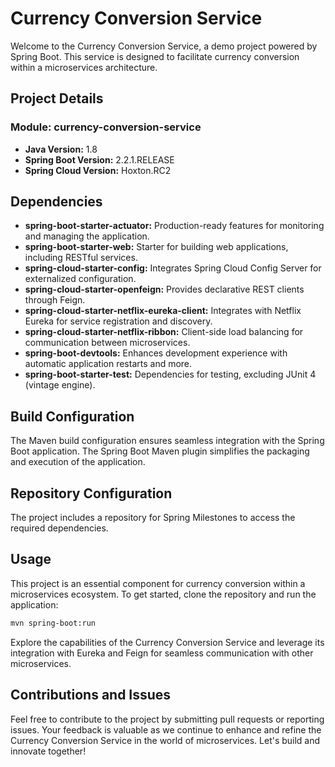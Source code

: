 # Currency Conversion Service

Welcome to the Currency Conversion Service, a demo project powered by Spring Boot. This service is designed to facilitate currency conversion within a microservices architecture.

## Project Details

### Module: currency-conversion-service

- **Java Version:** 1.8
- **Spring Boot Version:** 2.2.1.RELEASE
- **Spring Cloud Version:** Hoxton.RC2

## Dependencies

- **spring-boot-starter-actuator:** Production-ready features for monitoring and managing the application.
- **spring-boot-starter-web:** Starter for building web applications, including RESTful services.
- **spring-cloud-starter-config:** Integrates Spring Cloud Config Server for externalized configuration.
- **spring-cloud-starter-openfeign:** Provides declarative REST clients through Feign.
- **spring-cloud-starter-netflix-eureka-client:** Integrates with Netflix Eureka for service registration and discovery.
- **spring-cloud-starter-netflix-ribbon:** Client-side load balancing for communication between microservices.
- **spring-boot-devtools:** Enhances development experience with automatic application restarts and more.
- **spring-boot-starter-test:** Dependencies for testing, excluding JUnit 4 (vintage engine).

## Build Configuration

The Maven build configuration ensures seamless integration with the Spring Boot application. The Spring Boot Maven plugin simplifies the packaging and execution of the application.

## Repository Configuration

The project includes a repository for Spring Milestones to access the required dependencies.

## Usage

This project is an essential component for currency conversion within a microservices ecosystem. To get started, clone the repository and run the application:

```bash
mvn spring-boot:run
```

Explore the capabilities of the Currency Conversion Service and leverage its integration with Eureka and Feign for seamless communication with other microservices.

## Contributions and Issues

Feel free to contribute to the project by submitting pull requests or reporting issues. Your feedback is valuable as we continue to enhance and refine the Currency Conversion Service in the world of microservices. Let's build and innovate together!
